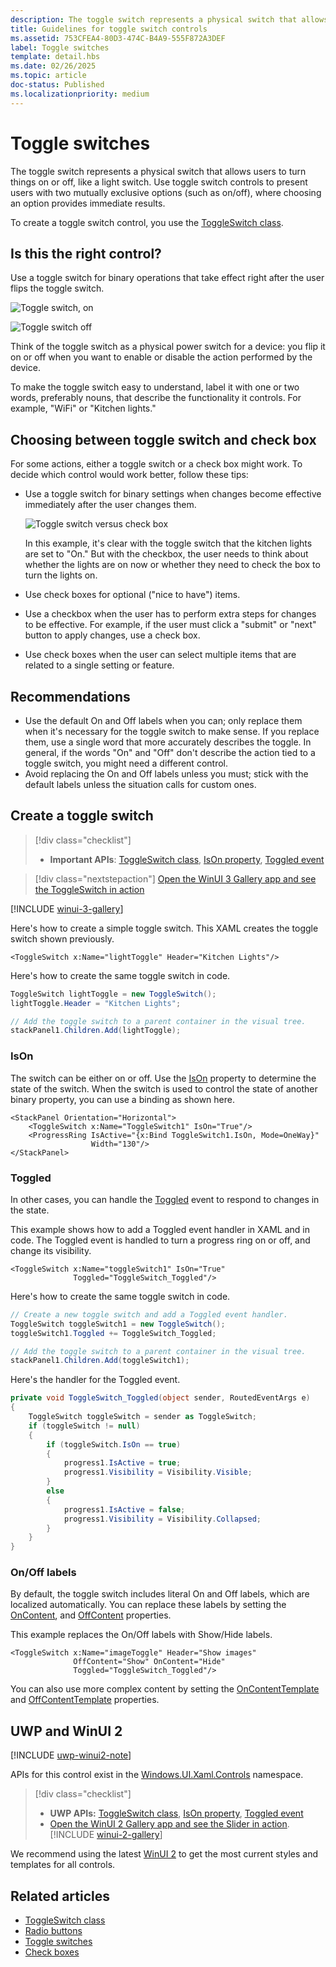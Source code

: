 ```yaml
---
description: The toggle switch represents a physical switch that allows users to turn things on or off.
title: Guidelines for toggle switch controls
ms.assetid: 753CFEA4-80D3-474C-B4A9-555F872A3DEF
label: Toggle switches
template: detail.hbs
ms.date: 02/26/2025
ms.topic: article
doc-status: Published
ms.localizationpriority: medium
---
```

# Toggle switches

The toggle switch represents a physical switch that allows users to turn things on or off, like a light switch. Use toggle switch controls to present users with two mutually exclusive options (such as on/off), where choosing an option provides immediate results.

To create a toggle switch control, you use the  [ToggleSwitch class](/windows/windows-app-sdk/api/winrt/microsoft.ui.xaml.controls.toggleswitch).

## Is this the right control?

Use a toggle switch for binary operations that take effect right after the user flips the toggle switch.

![Toggle switch, on](images/toggle-switch-on.png)

![Toggle switch off](images/toggle-switch-off.png)

Think of the toggle switch as a physical power switch for a device: you flip it on or off when you want to enable or disable the action performed by the device.

To make the toggle switch easy to understand, label it with one or two words, preferably nouns, that describe the functionality it controls. For example, "WiFi" or "Kitchen lights." 

## Choosing between toggle switch and check box

For some actions, either a toggle switch or a check box might work. To decide which control would work better, follow these tips:

- Use a toggle switch for binary settings when changes become effective immediately after the user changes them.

    ![Toggle switch versus check box](images/toggleswitches02.png)

    In this example, it's clear with the toggle switch that the kitchen lights are set to "On." But with the checkbox, the user needs to think about whether the lights are on now or whether they need to check the box to turn the lights on.

- Use check boxes for optional ("nice to have") items.
- Use a checkbox when the user has to perform extra steps for changes to be effective. For example, if the user must click a "submit" or "next" button to apply changes, use a check box.
- Use check boxes when the user can select multiple items that are related to a single setting or feature.

## Recommendations

- Use the default On and Off labels when you can; only replace them when it's necessary for the toggle switch to make sense. If you replace them, use a single word that more accurately describes the toggle. In general, if the words "On" and "Off" don't describe the action tied to a toggle switch, you might need a different control.
- Avoid replacing the On and Off labels unless you must; stick with the default labels unless the situation calls for custom ones.

## Create a toggle switch

> [!div class="checklist"]
>
> - **Important APIs**: [ToggleSwitch class](/windows/windows-app-sdk/api/winrt/microsoft.ui.xaml.controls.toggleswitch), [IsOn property](/windows/windows-app-sdk/api/winrt/microsoft.ui.xaml.controls.toggleswitch.ison), [Toggled event](/windows/windows-app-sdk/api/winrt/microsoft.ui.xaml.controls.toggleswitch.toggled)

> [!div class="nextstepaction"]
> [Open the WinUI 3 Gallery app and see the ToggleSwitch in action](winui3gallery:/item/ToggleSwitch)

[!INCLUDE [winui-3-gallery](../../../includes/winui-3-gallery.md)]

Here's how to create a simple toggle switch. This XAML creates the toggle switch shown previously.

```xaml
<ToggleSwitch x:Name="lightToggle" Header="Kitchen Lights"/>
```

Here's how to create the same toggle switch in code.

```csharp
ToggleSwitch lightToggle = new ToggleSwitch();
lightToggle.Header = "Kitchen Lights";

// Add the toggle switch to a parent container in the visual tree.
stackPanel1.Children.Add(lightToggle);
```

### IsOn

The switch can be either on or off. Use the [IsOn](/windows/windows-app-sdk/api/winrt/microsoft.ui.xaml.controls.toggleswitch.ison) property to determine the state of the switch. When the switch is used to control the state of another binary property, you can use a binding as shown here.

```xaml
<StackPanel Orientation="Horizontal">
    <ToggleSwitch x:Name="ToggleSwitch1" IsOn="True"/>
    <ProgressRing IsActive="{x:Bind ToggleSwitch1.IsOn, Mode=OneWay}" 
                  Width="130"/>
</StackPanel>
```

### Toggled

In other cases, you can handle the [Toggled](/windows/windows-app-sdk/api/winrt/microsoft.ui.xaml.controls.toggleswitch.toggled) event to respond to changes in the state.

This example shows how to add a Toggled event handler in XAML and in code. The Toggled event is handled to turn a progress ring on or off, and change its visibility.

```xaml
<ToggleSwitch x:Name="toggleSwitch1" IsOn="True"
              Toggled="ToggleSwitch_Toggled"/>
```

Here's how to create the same toggle switch in code.

```csharp
// Create a new toggle switch and add a Toggled event handler.
ToggleSwitch toggleSwitch1 = new ToggleSwitch();
toggleSwitch1.Toggled += ToggleSwitch_Toggled;

// Add the toggle switch to a parent container in the visual tree.
stackPanel1.Children.Add(toggleSwitch1);
```

Here's the handler for the Toggled event.

```csharp
private void ToggleSwitch_Toggled(object sender, RoutedEventArgs e)
{
    ToggleSwitch toggleSwitch = sender as ToggleSwitch;
    if (toggleSwitch != null)
    {
        if (toggleSwitch.IsOn == true)
        {
            progress1.IsActive = true;
            progress1.Visibility = Visibility.Visible;
        }
        else
        {
            progress1.IsActive = false;
            progress1.Visibility = Visibility.Collapsed;
        }
    }
}
```

### On/Off labels

By default, the toggle switch includes literal On and Off labels, which are localized automatically. You can replace these labels by setting the [OnContent](/windows/windows-app-sdk/api/winrt/microsoft.ui.xaml.controls.toggleswitch.oncontent), and [OffContent](/windows/windows-app-sdk/api/winrt/microsoft.ui.xaml.controls.toggleswitch.offcontent) properties.

This example replaces the On/Off labels with Show/Hide labels.

```xaml
<ToggleSwitch x:Name="imageToggle" Header="Show images"
              OffContent="Show" OnContent="Hide"
              Toggled="ToggleSwitch_Toggled"/>
```

You can also use more complex content by setting the [OnContentTemplate](/windows/windows-app-sdk/api/winrt/microsoft.ui.xaml.controls.toggleswitch.oncontenttemplate) and [OffContentTemplate](/windows/windows-app-sdk/api/winrt/microsoft.ui.xaml.controls.toggleswitch.offcontenttemplate) properties.

## UWP and WinUI 2

[!INCLUDE [uwp-winui2-note](../../../includes/uwp-winui-2-note.md)]

APIs for this control exist in the [Windows.UI.Xaml.Controls](/uwp/api/Windows.UI.Xaml.Controls) namespace.

> [!div class="checklist"]
>
> - **UWP APIs:** [ToggleSwitch class](/uwp/api/windows.ui.xaml.controls.toggleswitch), [IsOn property](/uwp/api/windows.ui.xaml.controls.toggleswitch.ison), [Toggled event](/uwp/api/windows.ui.xaml.controls.toggleswitch.toggled)
> - [Open the WinUI 2 Gallery app and see the Slider in action](winui2gallery:/item/Slider). [!INCLUDE [winui-2-gallery](../../../includes/winui-2-gallery.md)]

We recommend using the latest [WinUI 2](../../winui/winui2/index.md) to get the most current styles and templates for all controls.

## Related articles

- [ToggleSwitch class](/windows/windows-app-sdk/api/winrt/microsoft.ui.xaml.controls.toggleswitch)
- [Radio buttons](radio-button.md)
- [Toggle switches](toggles.md)
- [Check boxes](checkbox.md)
